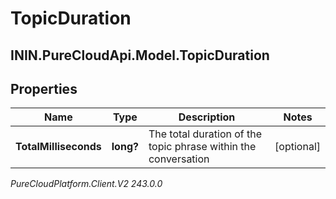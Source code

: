 # TopicDuration

## ININ.PureCloudApi.Model.TopicDuration

## Properties

|Name | Type | Description | Notes|
|------------ | ------------- | ------------- | -------------|
| **TotalMilliseconds** | **long?** | The total duration of the topic phrase within the conversation | [optional] |



_PureCloudPlatform.Client.V2 243.0.0_

